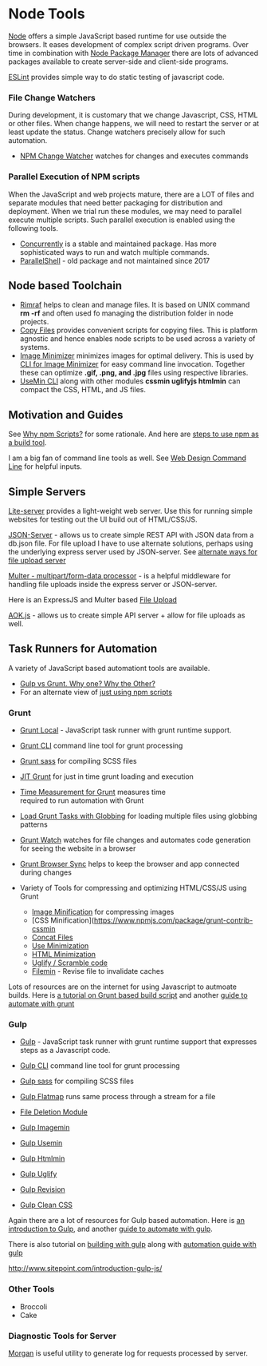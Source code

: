 # Node Tools
[Node](https://nodejs.org) offers a simple JavaScript based runtime for use outside the browsers.
It eases development of complex script driven programs.
Over time in combination with [Node Package Manager](https://npmjs.org) there are
lots of advanced packages available to create server-side and client-side programs.

[ESLint](https://eslint.org/docs/2.13.1/user-guide/configuring) provides simple way to do static testing of javascript code.

### File Change Watchers
During development, it is customary that we change Javascript, CSS, HTML or other files.
When change happens, we will need to restart the server or at least update the status.
Change watchers precisely allow for such automation.

- [NPM Change Watcher](https://www.npmjs.com/package/onchange) watches for changes and executes commands

### Parallel Execution of NPM scripts
When the JavaScript and web projects mature, there are a LOT of files
and separate modules that need better packaging for distribution and deployment.
When we trial run these modules, we may need to parallel execute multiple scripts.
Such parallel execution is enabled using the following tools.

  - [Concurrently](https://github.com/kimmobrunfeldt/concurrently) is a stable and maintained package.
  Has more sophisticated ways to run and watch multiple commands.
  - [ParallelShell](https://www.npmjs.com/package/parallelshell) - old package and not maintained since 2017

## Node based Toolchain
- [Rimraf](https://www.npmjs.com/package/rimraf) helps to clean and manage files.
It is based on UNIX command **rm -rf** and often used fo managing the
distribution folder in node projects.
- [Copy Files](https://www.npmjs.com/package/copyfiles) provides convenient scripts
for copying files. This is platform agnostic and hence enables node scripts to be
used across a variety of systems.
- [Image Minimizer](https://www.npmjs.com/package/imagemin) minimizes images for optimal delivery.
This is used by [CLI for Image Minimizer](https://github.com/imagemin/imagemin-cli) for
easy command line invocation. Together these can optimize **.gif, .png, and .jpg** files
using respective libraries.
- [UseMin CLI](https://www.npmjs.com/package/usemin-cli) along with other modules
**cssmin uglifyjs htmlmin** can compact the CSS, HTML, and JS files.

## Motivation and Guides
See [Why npm Scripts?](https://css-tricks.com/why-npm-scripts/) for some rationale.
And here are [steps to use npm as a build tool](https://www.keithcirkel.co.uk/how-to-use-npm-as-a-build-tool/).

I am a big fan of command line tools as well. See [Web Design Command Line](https://webdesign.tutsplus.com/series/the-command-line-for-web-design--cms-777) for helpful inputs.

## Simple Servers
[Lite-server](https://www.npmjs.com/package/lite-server) provides a light-weight web server.
Use this for running simple websites for testing out the UI build out of HTML/CSS/JS.

[JSON-Server](https://github.com/typicode/json-server) - allows us to create
simple REST API with JSON data from a db.json file.
For file upload I have to use alternate solutions, perhaps using the underlying
express server used by JSON-server. See [alternate ways for file upload server](https://github.com/typicode/json-server/issues/528)

[Multer - multipart/form-data processor](https://www.npmjs.com/package/multer) - is a helpful
 middleware for handling file uploads inside the express server or JSON-server.

Here is an ExpressJS and Multer based
 [File Upload](https://bezkoder.com/node-js-express-file-upload/)

[AOK.js](https://github.com/apporoad/aok.js) - allows us to create simple API server + allow for file uploads as well.

## Task Runners for Automation
A variety of JavaScript based automationt tools are available.

- [Gulp vs Grunt. Why one? Why the Other?](https://medium.com/@preslavrachev/gulp-vs-grunt-why-one-why-the-other-f5d3b398edc4)
- For an alternate view of [just using npm scripts](https://medium.freecodecamp.com/why-i-left-gulp-and-grunt-for-npm-scripts-3d6853dd22b8)


### Grunt

 - [Grunt Local](https://gruntjs.com/) - JavaScript task runner with grunt runtime support.
 - [Grunt CLI](https://www.npmjs.com/package/grunt-cli) command line tool for grunt processing

 - [Grunt sass](https://www.npmjs.com/package/grunt-sass) for compiling SCSS files
 - [JIT Grunt](https://www.npmjs.com/package/jit-grunt) for just in time grunt loading and execution
 - [Time Measurement for Grunt](https://www.npmjs.com/package/jit-grunt) measures time  
 required to run automation with Grunt
 - [Load Grunt Tasks with Globbing](https://www.npmjs.com/package/load-grunt-tasks) for loading multiple files using globbing patterns

 - [Grunt Watch](https://www.npmjs.com/package/grunt-contrib-watch) watches for file changes and automates code generation for seeing the website in a browser
- [Grunt Browser Sync](https://www.npmjs.com/package/grunt-browser-sync) helps to keep the browser and app connected during changes

- Variety of Tools for compressing and optimizing HTML/CSS/JS using Grunt
  - [Image Minification](https://www.npmjs.com/package/grunt-contrib-imagemin) for compressing images
  - [CSS Minification](https://www.npmjs.com/package/grunt-contrib-cssmin
  - [Concat Files](https://www.npmjs.com/package/grunt-contrib-concat)
  - [Use Minimization](https://www.npmjs.com/package/grunt-usemin)
  - [HTML Minimization](https://www.npmjs.com/package/grunt-contrib-htmlmin)
  - [Uglify / Scramble code](https://www.npmjs.com/package/grunt-contrib-uglify)
  - [Filemin](https://www.npmjs.com/package/grunt-filerev) - Revise file to invalidate caches

Lots of resources are on the internet for using Javascript to autmoate builds.
Here is [a tutorial on Grunt based build script](http://www.sitepoint.com/writing-awesome-build-script-grunt/) and another [guide to automate with grunt](https://webdesign.tutsplus.com/tutorials/the-command-line-for-web-design-automation-with-grunt--cms-23454)


### Gulp
- [Gulp](https://gulpjs.com/) - JavaScript task runner with grunt runtime support
that expresses steps as a Javascript code.
- [Gulp CLI](https://www.npmjs.com/package/gulp-cli) command line tool for grunt processing
- [Gulp sass](https://www.npmjs.com/package/gulp-sass) for compiling SCSS files
- [Gulp Flatmap](https://www.npmjs.com/package/gulp-flatmap) runs same process through a stream for a file

- [File Deletion Module](https://www.npmjs.com/package/del)
- [Gulp Imagemin](https://www.npmjs.com/package/gulp-imagemin)
- [Gulp Usemin](https://www.npmjs.com/package/gulp-usemin)
- [Gulp Htmlmin](https://www.npmjs.com/package/gulp-htmlmin)
- [Gulp Uglify](https://www.npmjs.com/package/gulp-uglify)
- [Gulp Revision](https://www.npmjs.com/package/gulp-rev)
- [Gulp Clean CSS](https://www.npmjs.com/package/gulp-clean-css)

Again there are a lot of resources for Gulp based automation.
Here is [an introduction to Gulp](http://www.sitepoint.com/introduction-gulp-js/),
and another
[guide to automate with gulp](https://markgoodyear.com/2014/01/getting-started-with-gulp/).

There is also tutorial on [building with gulp](http://www.smashingmagazine.com/2014/06/building-with-gulp/) along with [automation guide with gulp](https://webdesign.tutsplus.com/tutorials/the-command-line-for-web-design-automation-with-gulp--cms-23642)


http://www.sitepoint.com/introduction-gulp-js/

### Other Tools
 - Broccoli
 - Cake



### Diagnostic Tools for Server
[Morgan](https://github.com/expressjs/morgan) is useful utility to generate log
for requests processed by server.
